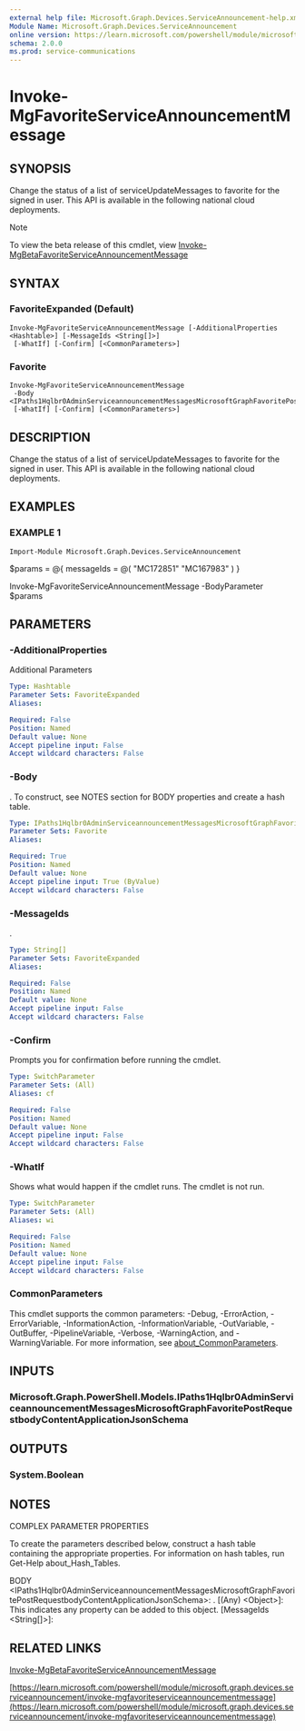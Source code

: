 ```yaml
---
external help file: Microsoft.Graph.Devices.ServiceAnnouncement-help.xml
Module Name: Microsoft.Graph.Devices.ServiceAnnouncement
online version: https://learn.microsoft.com/powershell/module/microsoft.graph.devices.serviceannouncement/invoke-mgfavoriteserviceannouncementmessage
schema: 2.0.0
ms.prod: service-communications
---
```


# Invoke-MgFavoriteServiceAnnouncementMessage

## SYNOPSIS
Change the status of a list of serviceUpdateMessages to favorite for the signed in user.
This API is available in the following national cloud deployments.

> [!NOTE]
> To view the beta release of this cmdlet, view [Invoke-MgBetaFavoriteServiceAnnouncementMessage](/powershell/module/Microsoft.Graph.Beta.Devices.ServiceAnnouncement/Invoke-MgBetaFavoriteServiceAnnouncementMessage?view=graph-powershell-beta)

## SYNTAX

### FavoriteExpanded (Default)
```
Invoke-MgFavoriteServiceAnnouncementMessage [-AdditionalProperties <Hashtable>] [-MessageIds <String[]>]
 [-WhatIf] [-Confirm] [<CommonParameters>]
```

### Favorite
```
Invoke-MgFavoriteServiceAnnouncementMessage
 -Body <IPaths1Hqlbr0AdminServiceannouncementMessagesMicrosoftGraphFavoritePostRequestbodyContentApplicationJsonSchema>
 [-WhatIf] [-Confirm] [<CommonParameters>]
```

## DESCRIPTION
Change the status of a list of serviceUpdateMessages to favorite for the signed in user.
This API is available in the following national cloud deployments.

## EXAMPLES

### EXAMPLE 1
```
Import-Module Microsoft.Graph.Devices.ServiceAnnouncement
```

$params = @{
	messageIds = @(
		"MC172851"
		"MC167983"
	)
}

Invoke-MgFavoriteServiceAnnouncementMessage -BodyParameter $params

## PARAMETERS

### -AdditionalProperties
Additional Parameters

```yaml
Type: Hashtable
Parameter Sets: FavoriteExpanded
Aliases:

Required: False
Position: Named
Default value: None
Accept pipeline input: False
Accept wildcard characters: False
```

### -Body
.
To construct, see NOTES section for BODY properties and create a hash table.

```yaml
Type: IPaths1Hqlbr0AdminServiceannouncementMessagesMicrosoftGraphFavoritePostRequestbodyContentApplicationJsonSchema
Parameter Sets: Favorite
Aliases:

Required: True
Position: Named
Default value: None
Accept pipeline input: True (ByValue)
Accept wildcard characters: False
```

### -MessageIds
.

```yaml
Type: String[]
Parameter Sets: FavoriteExpanded
Aliases:

Required: False
Position: Named
Default value: None
Accept pipeline input: False
Accept wildcard characters: False
```

### -Confirm
Prompts you for confirmation before running the cmdlet.

```yaml
Type: SwitchParameter
Parameter Sets: (All)
Aliases: cf

Required: False
Position: Named
Default value: None
Accept pipeline input: False
Accept wildcard characters: False
```

### -WhatIf
Shows what would happen if the cmdlet runs.
The cmdlet is not run.

```yaml
Type: SwitchParameter
Parameter Sets: (All)
Aliases: wi

Required: False
Position: Named
Default value: None
Accept pipeline input: False
Accept wildcard characters: False
```

### CommonParameters
This cmdlet supports the common parameters: -Debug, -ErrorAction, -ErrorVariable, -InformationAction, -InformationVariable, -OutVariable, -OutBuffer, -PipelineVariable, -Verbose, -WarningAction, and -WarningVariable. For more information, see [about_CommonParameters](http://go.microsoft.com/fwlink/?LinkID=113216).

## INPUTS

### Microsoft.Graph.PowerShell.Models.IPaths1Hqlbr0AdminServiceannouncementMessagesMicrosoftGraphFavoritePostRequestbodyContentApplicationJsonSchema
## OUTPUTS

### System.Boolean
## NOTES
COMPLEX PARAMETER PROPERTIES

To create the parameters described below, construct a hash table containing the appropriate properties.
For information on hash tables, run Get-Help about_Hash_Tables.

BODY \<IPaths1Hqlbr0AdminServiceannouncementMessagesMicrosoftGraphFavoritePostRequestbodyContentApplicationJsonSchema\>: .
  \[(Any) \<Object\>\]: This indicates any property can be added to this object.
  \[MessageIds \<String\[\]\>\]:

## RELATED LINKS
[Invoke-MgBetaFavoriteServiceAnnouncementMessage](/powershell/module/Microsoft.Graph.Beta.Devices.ServiceAnnouncement/Invoke-MgBetaFavoriteServiceAnnouncementMessage?view=graph-powershell-beta)

[https://learn.microsoft.com/powershell/module/microsoft.graph.devices.serviceannouncement/invoke-mgfavoriteserviceannouncementmessage](https://learn.microsoft.com/powershell/module/microsoft.graph.devices.serviceannouncement/invoke-mgfavoriteserviceannouncementmessage)

